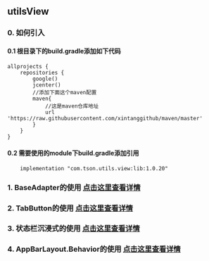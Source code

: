
## utilsView

### 0. 如何引入

#### 0.1 根目录下的build.gradle添加如下代码

```
allprojects {
    repositories {
        google()
        jcenter()
        //添加下面这个maven配置
        maven{
            //这是maven仓库地址
            url 'https://raw.githubusercontent.com/xintanggithub/maven/master'
        }
    }
}
```

#### 0.2 需要使用的module下build.gradle添加引用

```
    implementation "com.tson.utils.view:lib:1.0.20"
```

### 1. BaseAdapter的使用 [点击这里查看详情](https://github.com/xintanggithub/utils/blob/master/utilsview/BASEADAPTER.md)

### 2. TabButton的使用 [点击这里查看详情](https://github.com/xintanggithub/utils/blob/master/utilsview/TABBUTTON.md)

### 3. 状态栏沉浸式的使用 [点击这里查看详情](https://github.com/xintanggithub/utils/blob/master/utilsview/md/statusBar.MD)

### 4. AppBarLayout.Behavior的使用 [点击这里查看详情](https://github.com/xintanggithub/utils/blob/master/utilsview/md/behavior.MD)
